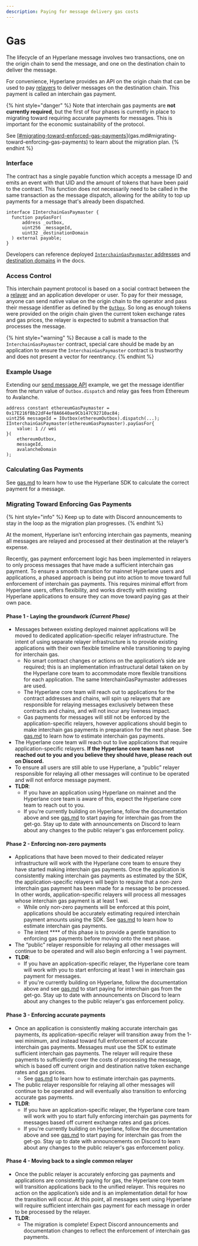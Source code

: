 ```yaml
---
description: Paying for message delivery gas costs
---
```


# Gas

The lifecycle of an Hyperlane message involves two transactions, one on the origin chain to send the message, and one on the destination chain to deliver the message.

For convenience, Hyperlane provides an API on the origin chain that can be used to pay [relayers](../../protocol/agents/relayer.md) to deliver messages on the destination chain. This payment is called an interchain gas payment.

{% hint style="danger" %}
Note that interchain gas payments are **not currently required**, but the first of four phases is currently in place to migrating toward requiring accurate payments for messages. This is important for the economic sustainability of the protocol.

See [[#migrating-toward-enforced-gas-payments](gas.md#migrating-toward-enforced-gas-payments "mention")](gas.md#migrating-toward-enforcing-gas-payments) to learn about the migration plan.&#x20;
{% endhint %}

### Interface

The contract has a single payable function which accepts a message ID and emits an event with that UID and the amount of tokens that have been paid to the contract. This function does not necessarily need to be called in the same transaction as the message dispatch, allowing for the ability to top up payments for a message that's already been dispatched.

```solidity
interface IInterchainGasPaymaster {
  function payGasFor(
      address _outbox,
      uint256 _messageId,
      uint32 _destinationDomain
  ) external payable;
}
```

Developers can reference deployed [`InterchainGasPaymaster` addresses](broken-reference) and [destination domains](../domains.md) in the docs.

### Access Control

This interchain payment protocol is based on a social contract between the a [relayer](../../protocol/agents/relayer.md) and an application developer or user. To pay for their message, anyone can send native value on the origin chain to the operator and pass their message identifier as defined by the [`Outbox`](../../protocol/messaging/outbox.md). So long as enough tokens were provided on the origin chain given the current token exchange rates and gas prices, the relayer is expected to submit a transaction that processes the message.

{% hint style="warning" %}
Because a call is made to the `InterchainGasPaymaster` contract, special care should be made by an application to ensure the `InterchainGasPaymaster` contract is trustworthy and does not present a vector for reentrancy.
{% endhint %}

### Example Usage

Extending our [send message API](send.md) example, we get the message identifier from the return value of `Outbox.dispatch` and relay gas fees from Ethereum to Avalanche.

```solidity
address constant ethereumGasPaymaster = 0x17E216fBb22dF4ef8A6640ae9Cb147C92710ac84;
uint256 messageId = IOutbox(ethereumOutbox).dispatch(...);
IInterchainGasPaymaster(ethereumGasPaymaster).payGasFor{
    value: 1 // wei
}(
    ethereumOutbox,
    messageId,
    avalancheDomain
);
```

### Calculating Gas Payments

See [gas.md](../building-applications/nodejs-sdk/gas.md "mention") to learn how to use the Hyperlane SDK to calculate the correct payment for a message.

### Migrating Toward Enforcing Gas Payments

{% hint style="info" %}
Keep up to date with Discord announcements to stay in the loop as the migration plan progresses.
{% endhint %}

At the moment, Hyperlane isn’t enforcing interchain gas payments, meaning all messages are relayed and processed at their destination at the relayer’s expense.

Recently, gas payment enforcement logic has been implemented in relayers to only process messages that have made a sufficient interchain gas payment. To ensure a smooth transition for mainnet Hyperlane users and applications, a phased approach is being put into action to move toward full enforcement of interchain gas payments. This requires minimal effort from Hyperlane users, offers flexibility, and works directly with existing Hyperlane applications to ensure they can move toward paying gas at their own pace.

#### Phase 1 - Laying the groundwork _(Current Phase)_&#x20;

* Messages between existing deployed mainnet applications will be moved to dedicated application-specific relayer infrastructure. The intent of using separate relayer infrastructure is to provide existing applications with their own flexible timeline while transitioning to paying for interchain gas.
  * No smart contract changes or actions on the application’s side are required; this is an implementation infrastructural detail taken on by the Hyperlane core team to accommodate more flexible transitions for each application. The same InterchainGasPaymaster addresses are used.
  * The Hyperlane core team will reach out to applications for the contract addresses and chains, will spin up relayers that are responsible for relaying messages exclusively between these contracts and chains, and will not incur any liveness impact.
  * Gas payments for messages will still not be enforced by the application-specific relayers, however applications should begin to make interchain gas payments in preparation for the next phase. See [gas.md](../building-applications/nodejs-sdk/gas.md "mention") to learn how to estimate interchain gas payments.
* The Hyperlane core team will reach out to live applications that require application-specific relayers. **If the Hyperlane core team has not reached out to you and you believe they should have, please reach out on Discord.**
* To ensure all users are still able to use Hyperlane, a “public” relayer responsible for relaying all other messages will continue to be operated and will not enforce message payment.
* **TLDR**:
  * If you have an application using Hyperlane on mainnet and the Hyperlane core team is aware of this, expect the Hyperlane core team to reach out to you.
  * If you're currently building on Hyperlane, follow the documentation above and see [gas.md](../building-applications/nodejs-sdk/gas.md "mention") to start paying for interchain gas from the get-go. Stay up to date with announcements on Discord to learn about any changes to the public relayer's gas enforcement policy.

#### Phase 2 - Enforcing non-zero payments

* Applications that have been moved to their dedicated relayer infrastructure will work with the Hyperlane core team to ensure they have started making interchain gas payments. Once the application is consistently making interchain gas payments as estimated by the SDK, the application-specific relayers will begin to require that a _non-zero_ interchain gas payment has been made for a message to be processed. In other words, application-specific relayers will process all messages whose interchain gas payment is at least 1 wei.
  * While only non-zero payments will be enforced at this point, applications should be accurately estimating required interchain payment amounts using the SDK. See  [gas.md](../building-applications/nodejs-sdk/gas.md "mention") to learn how to estimate interchain gas payments.
  * The intent **** of this phase is to provide a gentle transition to enforcing gas payments before moving onto the next phase.
* The “public” relayer responsible for relaying all other messages will continue to be operated and will also begin enforcing a 1 wei payment.
* **TLDR**:
  * If you have an application-specific relayer, the Hyperlane core team will work with you to start enforcing at least 1 wei in interchain gas payment for messages.
  * If you're currently building on Hyperlane, follow the documentation above and see [gas.md](../building-applications/nodejs-sdk/gas.md "mention") to start paying for interchain gas from the get-go. Stay up to date with announcements on Discord to learn about any changes to the public relayer's gas enforcement policy.

#### Phase 3 - Enforcing accurate payments&#x20;

* Once an application is consistently making accurate interchain gas payments, its application-specific relayer will transition away from the 1-wei minimum, and instead toward full enforcement of accurate interchain gas payments. Messages must use the SDK to estimate sufficient interchain gas payments. The relayer will require these payments to sufficiently cover the costs of processing the message, which is based off current origin and destination native token exchange rates and gas prices.
  * See  [gas.md](../building-applications/nodejs-sdk/gas.md "mention") to learn how to estimate interchain gas payments.
* The public relayer responsible for relaying all other messages will continue to be operated and will eventually also transition to enforcing accurate gas payments.
* **TLDR**:
  * If you have an application-specific relayer, the Hyperlane core team will work with you to start fully enforcing interchain gas payments for messages based off current exchange rates and gas prices.
  * If you're currently building on Hyperlane, follow the documentation above and see [gas.md](../building-applications/nodejs-sdk/gas.md "mention") to start paying for interchain gas from the get-go. Stay up to date with announcements on Discord to learn about any changes to the public relayer's gas enforcement policy.

#### Phase 4 - Moving back to a single common relayer

* Once the public relayer is accurately enforcing gas payments and applications are consistently paying for gas, the Hyperlane core team will transition applications back to the unified relayer. This requires no action on the application’s side and is an implementation detail for how the transition will occur. At this point, all messages sent using Hyperlane will require sufficient interchain gas payment for each message in order to be processed by the relayer.
* **TLDR**:
  * The migration is complete! Expect Discord announcements and documentation changes to reflect the enforcement of interchain gas payments.
